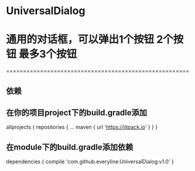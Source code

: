 # UniversalDialog
通用的对话框，可以弹出1个按钮 2个按钮 最多3个按钮
================================================
======================================================

依赖
-----------------------------------------------
在你的项目project下的build.gradle添加
----------------------------------
allprojects {
		repositories {
			...
			maven { url 'https://jitpack.io' }
		}
	}
	
在module下的build.gradle添加依赖
----------------------------------
dependencies {
    	        compile 'com.github.everyline:UniversalDialog:v1.0'
    	}


